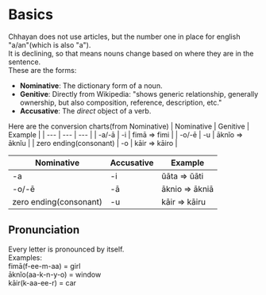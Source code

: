 # Basics
Chhayan does not use articles, but the number one in place for english "a/an"(which is also "a").  
It is declining, so that means nouns change based on where they are in the sentence.  
These are the forms:  
+ **Nominative**: The dictionary form of a noun.
+ **Genitive**: Directly from Wikipedia: "shows generic relationship, generally ownership, but also composition, reference, description, etc."
+ **Accusative**: The _direct_ object of a verb.

Here are the conversion charts(from Nominative)
| Nominative | Genitive | Example |
| --- | --- | --- |
| -a/-ā | -i | fimā => fimi |
| -o/-ē | -u | āknĭo => āknĭu |
| zero ending(consonant) | -o | kāir => kāiro |

| Nominative | Accusative | Example |
| --- | --- | --- |
| -a | -i | ŭāta => ŭāti |
| -o/-ē | -ā | āknio => ākniā |
| zero ending(consonant) | -u | kāir => kāiru |

## Pronunciation
Every letter is pronounced by itself.  
Examples:  
fimā(f-ee-m-aa) = girl  
āknĭo(aa-k-n-y-o) = window  
kāir(k-aa-ee-r) = car  
